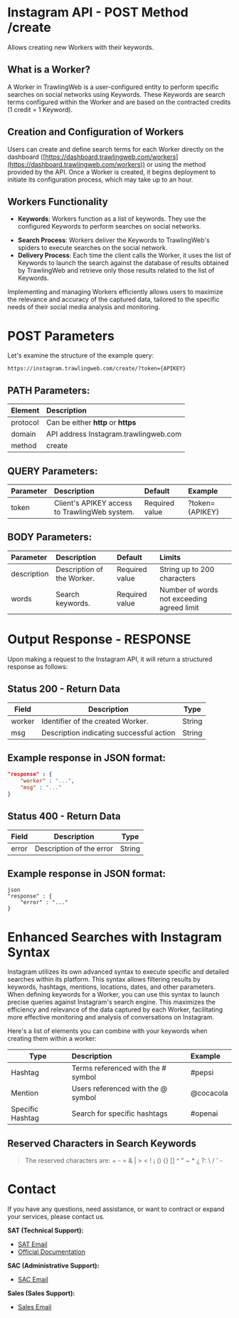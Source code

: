 # Instagram API - POST Method /create

Allows creating new Workers with their keywords.

## What is a Worker?

A Worker in TrawlingWeb is a user-configured entity to perform specific searches on social networks using Keywords. These Keywords are search terms configured within the Worker and are based on the contracted credits (1 credit = 1 Keyword).

## Creation and Configuration of Workers

Users can create and define search terms for each Worker directly on the dashboard ([https://dashboard.trawlingweb.com/workers](https://dashboard.trawlingweb.com/workers)) or using the method provided by the API. Once a Worker is created, it begins deployment to initiate its configuration process, which may take up to an hour.

## Workers Functionality

* **Keywords**: Workers function as a list of keywords. They use the configured Keywords to perform searches on social networks.
- **Search Process**: Workers deliver the Keywords to TrawlingWeb's spiders to execute searches on the social network.
- **Delivery Process**: Each time the client calls the Worker, it uses the list of Keywords to launch the search against the database of results obtained by TrawlingWeb and retrieve only those results related to the list of Keywords.

Implementing and managing Workers efficiently allows users to maximize the relevance and accuracy of the captured data, tailored to the specific needs of their social media analysis and monitoring.

# POST Parameters

Let's examine the structure of the example query:

```
https://instagram.trawlingweb.com/create/?token={APIKEY}
```

## PATH Parameters:

| Element  | Description                                 |
| :-------- | :------------------------------------------ |
| protocol | Can be either **http** or **https**         |
| domain   | API address Instagram.trawlingweb.com       |
| method   | create                                      |

## QUERY Parameters:

| Parameter | Description                                              | Default           | Example         |
| :-------- | :------------------------------------------------------- | :---------------- | :-------------- |
| token     | Client's APIKEY access to TrawlingWeb system.            | Required value    | ?token={APIKEY} |

## BODY Parameters:

| Parameter   | Description                            | Default           | Limits                                                    |
| :---------- | :------------------------------------- | :---------------- | :-------------------------------------------------------- |
| description | Description of the Worker.              | Required value    | String up to 200 characters                                |
| words       | Search keywords.                       | Required value    | Number of words not exceeding agreed limit                  |

# Output Response - RESPONSE

Upon making a request to the Instagram API, it will return a structured response as follows:

## Status 200 - Return Data

| Field  | Description                          |  Type  |
| ------ | ------------------------------------ | :----: |
| worker | Identifier of the created Worker.     | String |
| msg    | Description indicating successful action | String |

## Example response in JSON format:

```json
"response" : {
    "worker" : "...",
    "msg" : "..."
}
```
## Status 400 - Return Data

| Field | Description           |  Type  |
| ----- | --------------------- | :----: |
| error | Description of the error | String |

## Example response in JSON format:
```
json
"response" : {
    "error" : "..."
}
```

# Enhanced Searches with Instagram Syntax

Instagram utilizes its own advanced syntax to execute specific and detailed searches within its platform. This syntax allows filtering results by keywords, hashtags, mentions, locations, dates, and other parameters. When defining keywords for a Worker, you can use this syntax to launch precise queries against Instagram's search engine. This maximizes the efficiency and relevance of the data captured by each Worker, facilitating more effective monitoring and analysis of conversations on Instagram.

Here's a list of elements you can combine with your keywords when creating them within a worker:

| Type              | Description                                                                          | Example                   |
| ----------------- | :----------------------------------------------------------------------------------- | :------------------------ |
| Hashtag           | Terms referenced with the # symbol                                                     | #pepsi                     |
| Mention           | Users referenced with the @ symbol                                                      | @cocacola                     |
| Specific Hashtag  | Search for specific hashtags                                                           | #openai                    |

## Reserved Characters in Search Keywords

> The reserved characters are: + - = & | > < ! ¡ () {} [] ^ " ~ * ¿ ?: \ / ' -

# Contact

If you have any questions, need assistance, or want to contract or expand your services, please contact us.

**SAT (Technical Support):**
* [SAT Email](mailto:support@trawlingweb.com)
* [Official Documentation](https://docs.trawlingweb.com)

**SAC (Administrative Support):**
* [SAC Email](mailto:gestion@trawlingweb.com)

**Sales (Sales Support):**
* [Sales Email](mailto:sales@trawlingweb.com)
